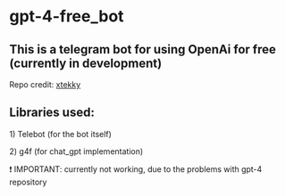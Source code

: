 # gpt-4-free_bot

<h2 align="left">This is a telegram bot for using OpenAi for free (currently in development)</h2>

<p align="left">Repo credit: <a href="https://github.com/xtekky/gpt4free">xtekky</a></p>

<h2 align="left">Libraries used: </h2>
<p align="left">1) Telebot (for the bot itself)</p>
<p align="left">2) g4f (for chat_gpt implementation)</p>


<p align="left">❗️ IMPORTANT: currently not working, due to the problems with gpt-4 repository</p>

